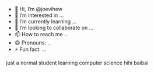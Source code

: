 - 👋 Hi, I’m @joevihew
- 👀 I’m interested in ...
- 🌱 I’m currently learning ...
- 💞️ I’m looking to collaborate on ...
- 📫 How to reach me ...
- 😄 Pronouns: ...
- ⚡ Fun fact: ...

<!---
joevihew/joevihew is a ✨ special ✨ repository because its `README.md` (this file) appears on your GitHub profile.
You can click the Preview link to take a look at your changes.
--->


just a normal student learning computer science
hihi baibai
